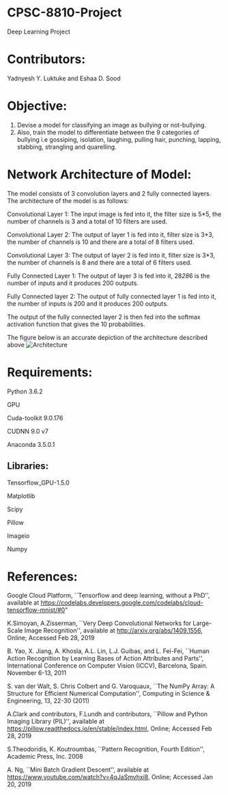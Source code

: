 # CPSC-8810-Project
Deep Learning Project
# Contributors:
Yadnyesh Y. Luktuke and Eshaa D. Sood

# Objective:
1. Devise a model for classifying an image as bullying or not-bullying.
2. Also, train the model to differentiate between the 9 categories of bullying i.e gossiping, isolation, laughing, pulling hair, punching,    lapping, stabbing, strangling and quarelling.

# Network Architecture of Model:
The model consists of 3 convolution layers and 2 fully connected layers. The architecture of the model is as follows:

Convolutional Layer 1: The input image is fed into it, the filter size is 5*5, the number of channels is 3 and a total of 10 filters are used.

Convolutional Layer 2: The output of layer 1 is fed into it, filter size is 3*3, the number of channels is 10 and there are a total of 8 filters used.

Convolutional Layer 3: The output of layer 2 is fed into it, filter size is 3*3, the number of channels is 8 and there are a total of 6 filters used.

Fully Connected Layer 1: The output of layer 3 is fed into it, 28*28*6 is the number of inputs and it produces 200 outputs.

Fully Connected layer 2: The output of fully connected layer 1 is fed into it, the number of inputs is 200 and it produces 200 outputs.

The output of the fully connected layer 2 is then fed into the softmax activation function that gives the 10 probabilities.

The figure below is an accurate depiction of the architecture described above
![Architecture](https://user-images.githubusercontent.com/36894500/54064563-063fd280-41db-11e9-8217-001d7de46ab0.png)



# Requirements:
Python 3.6.2

GPU

Cuda-toolkit 9.0.176

CUDNN 9.0 v7

Anaconda 3.5.0.1

## Libraries:

Tensorflow_GPU-1.5.0

Matplotlib

Scipy

Pillow

Imageio

Numpy



# References:
Google Cloud Platform,
``Tensorflow and deep learning, without a PhD'', available at 
https://codelabs.developers.google.com/codelabs/cloud-tensorflow-mnist/#0"

K.Simoyan, A.Zisserman,
``Very Deep Convolutional Networks for Large-Scale Image Recognition'', available at 
http://arxiv.org/abs/1409.1556, Online; Accessed Feb 28, 2019

B. Yao, X. Jiang, A. Khosla, A.L. Lin, L.J. Guibas, and L. Fei-Fei,
``Human Action Recognition by Learning Bases of Action Attributes and Parts'', International Conference on Computer Vision (ICCV), Barcelona, Spain. November 6-13, 2011

S. van der Walt, S. Chris Colbert and G. Varoquaux,
``The NumPy Array: A Structure for Efficient Numerical Computation'', Computing in Science \& Engineering, 13, 22-30 (2011)

A.Clark and contributors, F.Lundh and contributors,
``Pillow and Python Imaging Library (PIL)'', available at https://pillow.readthedocs.io/en/stable/index.html, Online; Accessed Feb 28, 2019

S.Theodoridis, K. Koutroumbas,
``Pattern Recognition, Fourth Edition'', Academic Press, Inc. 2008

A. Ng,
``Mini Batch Gradient Descent'', available at 
https://www.youtube.com/watch?v=4qJaSmvhxi8, Online; Accessed Jan 20, 2019
